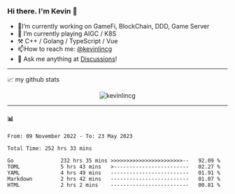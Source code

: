 ### Hi there. I'm Kevin 👋

- 🔭I’m currently working on GameFi, BlockChain, DDD, Game Server
- 🌱 I’m currently playing AIGC / K8S
-   :hammer_and_pick: C++ / Golang / TypeScript / Vue
- 📫How to reach me: [@kevinlincg](https://twitter.com/kevinlincg) 
-   :thought_balloon: Ask me anything at [Discussions](https://github.com/kevinlincg/kevinlincg/discussions/new)!

---

📈 my github stats

<p align="center"> <img src="https://github-readme-stats-ouuan.vercel.app/api?username=kevinlincg&theme=dark&show_icons=true&count_private=true" alt="kevinlincg" />

---

#### :bar_chart: 

<!--START_SECTION:waka-->

```text
From: 09 November 2022 - To: 23 May 2023

Total Time: 252 hrs 33 mins

Go               232 hrs 35 mins >>>>>>>>>>>>>>>>>>>>>>>--   92.09 %
TOML             5 hrs 43 mins   >------------------------   02.27 %
YAML             4 hrs 49 mins   -------------------------   01.91 %
Markdown         2 hrs 42 mins   -------------------------   01.07 %
HTML             2 hrs 2 mins    -------------------------   00.81 %
```

<!--END_SECTION:waka-->
